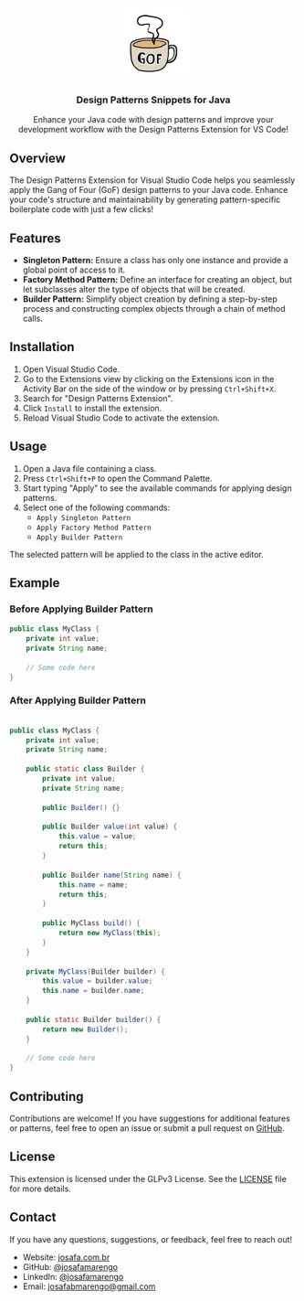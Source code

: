 <br>
<br>

<div align="center">
  <img width="125" height="125" src="images/gof-java.png" alt="design-patterns-for-java"/>

<h3 align="center">Design Patterns Snippets for Java</h3>

  <p align="center">
    Enhance your Java code with design patterns and improve your development workflow with the Design Patterns Extension for VS Code!
  </p>

</div>

## Overview

The Design Patterns Extension for Visual Studio Code helps you seamlessly apply the Gang of Four (GoF) design patterns to your Java code. Enhance your code's structure and maintainability by generating pattern-specific boilerplate code with just a few clicks!

## Features

- **Singleton Pattern:** Ensure a class has only one instance and provide a global point of access to it.
- **Factory Method Pattern:** Define an interface for creating an object, but let subclasses alter the type of objects that will be created.
- **Builder Pattern:** Simplify object creation by defining a step-by-step process and constructing complex objects through a chain of method calls.

## Installation

1. Open Visual Studio Code.
2. Go to the Extensions view by clicking on the Extensions icon in the Activity Bar on the side of the window or by pressing `Ctrl+Shift+X`.
3. Search for "Design Patterns Extension".
4. Click `Install` to install the extension.
5. Reload Visual Studio Code to activate the extension.

## Usage

1. Open a Java file containing a class.
2. Press `Ctrl+Shift+P` to open the Command Palette.
3. Start typing "Apply" to see the available commands for applying design patterns.
4. Select one of the following commands:
   - `Apply Singleton Pattern`
   - `Apply Factory Method Pattern`
   - `Apply Builder Pattern`

The selected pattern will be applied to the class in the active editor.

## Example

### Before Applying Builder Pattern

```java
public class MyClass {
    private int value;
    private String name;

    // Some code here
}
```

### After Applying Builder Pattern

```java

public class MyClass {
    private int value;
    private String name;

    public static class Builder {
        private int value;
        private String name;

        public Builder() {}

        public Builder value(int value) {
            this.value = value;
            return this;
        }

        public Builder name(String name) {
            this.name = name;
            return this;
        }

        public MyClass build() {
            return new MyClass(this);
        }
    }

    private MyClass(Builder builder) {
        this.value = builder.value;
        this.name = builder.name;
    }

    public static Builder builder() {
        return new Builder();
    }

    // Some code here
}
```

## Contributing

Contributions are welcome! If you have suggestions for additional features or patterns, feel free to open an issue or submit a pull request on [GitHub](https://github.com/josafamarengo/design-patterns-extension/issues).

## License

This extension is licensed under the GLPv3 License. See the [LICENSE](LICENSE) file for more details.

## Contact

If you have any questions, suggestions, or feedback, feel free to reach out!
- Website: [josafa.com.br](https://josafa.com.br)
- GitHub: [@josafamarengo](https://github.com/josafamarengo)
- LinkedIn: [@josafamarengo](https://linkedin.com/in/josafamarengo)
- Email: josafabmarengo@gmail.com
